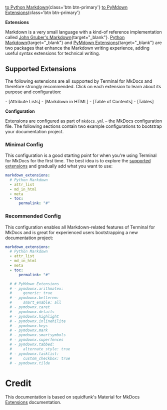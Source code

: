 [to Python Markdown](python-markdown.md){class='btn btn-primary'}  [to PyMdown Extensions](py-mdown-extensions.md){class='btn btn-primary'}

**Extensions**

Markdown is a very small language with a kind-of reference implementation called
[John Gruber's Markdown]{target="_blank"}. [Python Markdown]{target="_blank"} and [PyMdown Extensions]{target="_blank"} are two packages that enhance the Markdown writing experience, adding useful syntax extensions for technical writing.

  [John Gruber's Markdown]: https://daringfireball.net/projects/markdown/
  [Python Markdown]: https://python-markdown.github.io/extensions/
  [PyMdown Extensions]: https://facelessuser.github.io/pymdown-extensions/

## Supported Extensions

The following extensions are all supported by Terminal for MkDocs and therefore 
strongly recommended. Click on each extension to learn about its purpose and
configuration:

<div markdown>
- [Attribute Lists]
- [Markdown in HTML]
- [Table of Contents]
- [Tables]
</div>

  [Attribute Lists]: python-markdown.md#attribute-lists
  [Markdown in HTML]: python-markdown.md#markdown-in-html
  [Table of Contents]: python-markdown.md#table-of-contents
  [Tables]: python-markdown.md#tables


**Configuration**

Extensions are configured as part of `mkdocs.yml` – the MkDocs configuration
file. The following sections contain two example configurations to bootstrap
your documentation project.

### Minimal Config

This configuration is a good starting point for when you're using Terminal for 
MkDocs for the first time. The best idea is to explore the [supported extensions](#supported-extensions) and gradually add what you want to use:

``` yaml
markdown_extensions:
  # Python Markdown  
  - attr_list
  - md_in_html
  - meta
  - toc:
      permalink: "#"
```

### Recommended Config

This configuration enables all Markdown-related features of Terminal for MkDocs
and is great for experienced users bootstrapping a new documentation project:

``` yaml
markdown_extensions:
  # Python Markdown  
  - attr_list
  - md_in_html
  - meta
  - toc:
      permalink: "#"

  # # PyMdown Extensions
  # - pymdownx.arithmatex:
  #     generic: true
  # - pymdownx.betterem:
  #     smart_enable: all
  # - pymdownx.caret
  # - pymdownx.details
  # - pymdownx.highlight
  # - pymdownx.inlinehilite
  # - pymdownx.keys
  # - pymdownx.mark
  # - pymdownx.smartsymbols
  # - pymdownx.superfences
  # - pymdownx.tabbed:
  #     alternate_style: true
  # - pymdownx.tasklist:
  #     custom_checkbox: true
  # - pymdownx.tilde
```

# Credit
This documentation is based on squidfunk's Material for MkDocs [Extensions](https://squidfunk.github.io/mkdocs-material/setup/extensions/) documentation.
